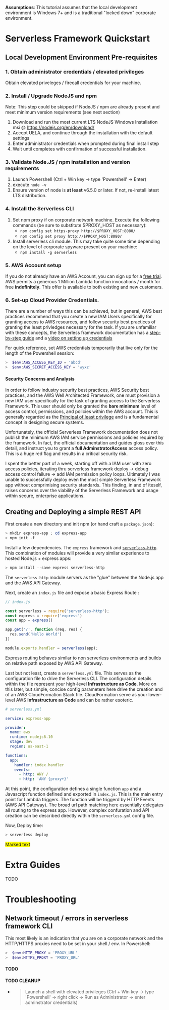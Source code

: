 **Assumptions**: This tutorial assumes that the local development environment is Windows 7+ and is a traditional "locked down" corporate environment.
# Serverless Framework Quickstart
## Local Development Environment Pre-requisites
### 1.  Obtain administrator credentials / elevated privileges
Obtain elevated priveleges / firecall credentials for your machine.
### 2.  Install / Upgrade NodeJS  and npm
Note: This step could be skipped if NodeJS / npm are already present and meet minimum version requirements (see next section)
  1. Download and run the most current LTS NodeJS Windows Installation msi @ https://nodejs.org/en/download/
  1. Accept UELA, and continue through the installation with the default settings
  1. Enter administrator credentials when prompted during final install step
  1. Wait until completes with confirmation of successful installation.
### 3.  Validate Node.JS / npm installation and version requirements
  1. Launch Powershell (Ctrl + Win key -> type 'Powershell' -> Enter)  
  1. execute `node -v`
  1. Ensure version of node is **at least** v6.5.0 or later.  If not, re-install latest LTS distribution.
### 4.  Install the Serverless CLI
  1. Set npm proxy if on corporate network machine.  Execute the following commands (be sure to substitute $PROXY_HOST as necessary):
      * `npm config set https-proxy http://$PROXY_HOST:8080/`
      * `npm config set proxy http://$PROXY_HOST:8080/`
  1. Install serverless cli module.  This may take quite some time depending on the level of corporate spyware present on your machine:
      * `npm install -g serverless`
### 5.  AWS Account setup
  If you do not already have an AWS Account, you can sign up for a [free trial](https://aws.amazon.com/s/dm/optimization/server-side-test/free-tier/free_np/).  AWS permits a generous 1 Million Lambda function invocations / month for free **indefinitely**.  This offer is available to both existing and new customers.  

### 6.  Set-up Cloud Provider Credentials.
There are a number of ways this can be achieved, but in general, AWS best practices recommend that you create a new IAM Users specifically for granting access to AWS resources, and follow security best practices of granting the least privledges necessary for the task.  If you are unfamiliar with these concepts, the Serverless framework documentation has a [step-by-step guide](https://serverless.com/framework/docs/providers/aws/guide/credentials/) and a [video on setting up credentials](https://www.youtube.com/watch?v=HSd9uYj2LJA)

For quick reference, set AWS credentials temporarily that live only for the length of the Powershell session:
```powershell
>  $env:AWS_ACCESS_KEY_ID = 'abcd'
>  $env:AWS_SECRET_ACCESS_KEY = 'wyxz'
```


#### Security Concerns and Analysis
In order to follow industry security best practices, AWS Security best practices, and the AWS Well Architected Framework, one must provision a new IAM user specifically for the task of granting access to the Serverless Framework.   This user should only be granted the **bare minimum** level of access control, permissions, and policies within the AWS account.  This is generally regarded as the [Principal of least privilege](https://en.wikipedia.org/wiki/Principle_of_least_privilege) and is a fundamental concept in designing secure systems.

Unfortunately, the official Serverless Framework documentation does not publish the minimum AWS IAM service permissions and policies required by the framework.  In fact, the official documentation and guides gloss over this detail, and instruct you to grant a **full AdminstratorAccess** access policy.  This is a huge red flag and results in a critical security risk.  

I spent the better part of a week, starting off with a IAM user with zero access policies, iterating thru serverless framework deploy -> debug access control failure -> add IAM permission policy loops.  Ultimately I was unable to successfully deploy even the most simple Serverless Framework app without comprimising security standards.  This finding, in and of iteself, raises concerns over the viability of the Serverless Framework and usage within secure, enterprise applications.

## Creating and Deploying a simple REST API
First create a new directory and init npm (or hand craft a `package.json`):

```powershell
> mkdir express-app ; cd express-app
> npm init -f
```

Install a few dependencies.  The `express` framework and [`serverless-http`](https://github.com/dougmoscrop/serverless-http).  This combination of modules will provide a very similar experience to hosted Node.js + express apps:

```powershell
> npm install --save express serverless-http
```
The `serverless-http` module servers as the "glue" between the Node.js app and the AWS API Gateway.

Next, create an `index.js` file and expose a basic Express Route :

```javascript
// index.js

const serverless = require('serverless-http');
const express = require('express')
const app = express()

app.get('/', function (req, res) {
  res.send('Hello World')
})

module.exports.handler = serverless(app);
```

Express routing behaves similar to non serverless environments and builds on relative path exposed by AWS API Gateway.

Last but not least, create a `serverless.yml` file.  This serves as the configuration file to drive the Serverless CLI.  The configuration details within the file represent your high-level **Infrastructure as Code**.  More on this later, but simple, concise config parameters here drive the creation and of an AWS CloudFormation Stack file.  CloudFormation serve as your lower-level AWS **Infrastructure as Code** and can be rather esoteric.

```yml
# serverless.yml

service: express-app

provider:
  name: aws
  runtime: nodejs6.10
  stage: dev
  region: us-east-1

functions:
  app:
    handler: index.handler
    events:
      - http: ANY /
      - http: 'ANY {proxy+}'
```

At this point, the configuration defines a single function `app` and a Javascript function defined and exported in `index.js`.  This is the main entry point for Lambda triggers.  The function will be triggerd by HTTP Events (AWS API Gateway).  The broad url path matching here essentially delegates all routing to the express app.  However, complex confuration and API creation can be described directly within the `serverless.yml` config file.

Now, Deploy time:
```powershell
> serverless deploy
```
<span style="background-color: #FFFF00">Marked text</span>

# Extra Guides
TODO

# Troubleshooting

## Network timeout / errors in serverless framework CLI
This most likely is an indication that you are on a corporate network and the HTTP/HTTPS proxies need to be set in your shell / env.  In Powershell:
```powershell
>  $env:HTTP_PROXY = 'PROXY_URL'
>  $env:HTTPS_PROXY = 'PROXY_URL'
```
#### TODO 

#### TODO CLEANUP 
- >Launch a shell with elevated privileges (Ctrl + Win key -> type 'Powershell' -> right click -> Run as Administrator -> enter adminstrator credentials)
 

